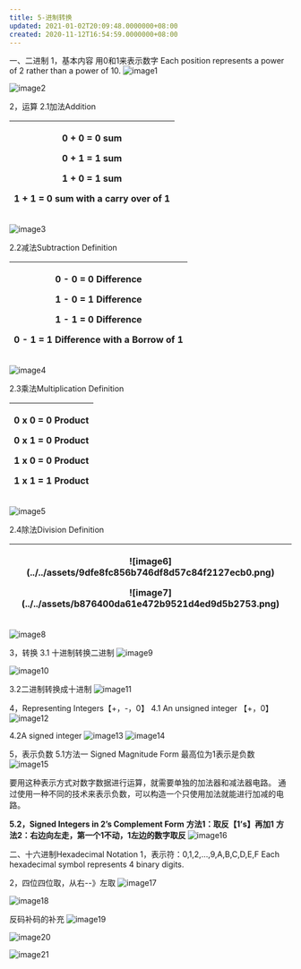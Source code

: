 ```yaml
---
title: 5-进制转换
updated: 2021-01-02T20:09:48.0000000+08:00
created: 2020-11-12T16:54:59.0000000+08:00
---
```


一、二进制
1，基本内容
用0和1来表示数字
Each position represents a power of 2 rather than a power of 10.
![image1](../../assets/4445698e73324559994adfba8ecb4d0b.png)

![image2](../../assets/0e385b399e8f468cb684908da9cd65b8.png)

2，运算
2.1加法Addition
<table>
<colgroup>
<col style="width: 100%" />
</colgroup>
<thead>
<tr class="header">
<th><p>0 + 0 = 0 sum</p>
<p>0 + 1 = 1 sum</p>
<p>1 + 0 = 1 sum</p>
<p>1 + 1 = 0 sum with a carry over of 1</p></th>
</tr>
</thead>
<tbody>
</tbody>
</table>

![image3](../../assets/8c61570ad44a495bb8fca59a5b9b323b.png)

2.2减法Subtraction Definition
<table>
<colgroup>
<col style="width: 100%" />
</colgroup>
<thead>
<tr class="header">
<th><p>0 - 0 = 0 Difference</p>
<p>1 - 0 = 1 Difference</p>
<p>1 - 1 = 0 Difference</p>
<p>0 - 1 = 1 Difference with a Borrow of 1</p></th>
</tr>
</thead>
<tbody>
</tbody>
</table>

![image4](../../assets/7ae9ba4fe3964dbdb7129d6e1e665682.png)

2.3乘法Multiplication Definition

<table>
<colgroup>
<col style="width: 100%" />
</colgroup>
<thead>
<tr class="header">
<th><p>0 x 0 = 0 Product</p>
<p>0 x 1 = 0 Product</p>
<p>1 x 0 = 0 Product</p>
<p>1 x 1 = 1 Product</p></th>
</tr>
</thead>
<tbody>
</tbody>
</table>

![image5](../../assets/f3e6cecaff114ade98e0e37063e7e4fa.png)

2.4除法Division Definition
<table>
<colgroup>
<col style="width: 100%" />
</colgroup>
<thead>
<tr class="header">
<th><p>![image6](../../assets/9dfe8fc856b746df8d57c84f2127ecb0.png)</p>
<p>![image7](../../assets/b876400da61e472b9521d4ed9d5b2753.png)</p></th>
</tr>
</thead>
<tbody>
</tbody>
</table>

![image8](../../assets/d843295dff9a45c3bea6c58390c34409.png)

3，转换
3.1 十进制转换二进制
![image9](../../assets/f4af04fb86ad4b90a51ceaf1c88da600.png)

![image10](../../assets/ef4bc44a8baa467ca97d79177a7a97f2.png)

3.2二进制转换成十进制
![image11](../../assets/9728d5e9960f440c96b27f213125e22b.png)

4，Representing Integers【+，-，0】
4.1 An unsigned integer 【+，0】
![image12](../../assets/b722c1ed69304e33aa06e6faf8eec02b.png)

4.2A signed integer
![image13](../../assets/f64c619188f84447affb8dc8fdd07e35.png)
![image14](../../assets/ff614d037f2945c4a2fa428bef4def08.png)

5，表示负数
5.1方法一 Signed Magnitude Form
最高位为1表示是负数
![image15](../../assets/9aa696e2d1894343a0e5478c85074aca.png)

要用这种表示方式对数字数据进行运算，就需要单独的加法器和减法器电路。
通过使用一种不同的技术来表示负数，可以构造一个只使用加法就能进行加减的电路。

**5.2，Signed Integers in 2’s Complement Form**
**方法1：取反【1’s】再加1**
**方法2：右边向左走，第一个1不动，1左边的数字取反**
![image16](../../assets/84f086269a01481b9dc8b00b2aefd0ec.png)

二、十六进制Hexadecimal Notation
1，表示符：0,1,2,…,9,A,B,C,D,E,F
Each hexadecimal symbol represents 4 binary digits.

2，四位四位取，从右--》左取
![image17](../../assets/dce504dc90e14baca8b89a6d33ddd2e7.png)

![image18](../../assets/569dbe922ead4bc397c781b7856f8aa2.png)

反码补码的补充
![image19](../../assets/b5c2e163bb3e4954b6c2925d95608ba2.png)

![image20](../../assets/33cf91281cb04d659b918e6d915080eb.png)

![image21](../../assets/031820d6d7104724953374837749fa0a.png)


